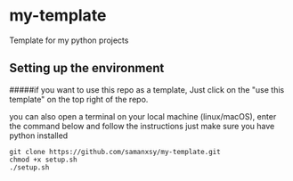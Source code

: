 # my-template
Template for my python projects

## Setting up the environment
#####if you want to use this repo as a template, Just click on the "use this template" on the top right of the repo.

you can also open a terminal on your local machine (linux/macOS), enter the command below and follow the instructions
just make sure you have python installed
```
git clone https://github.com/samanxsy/my-template.git
chmod +x setup.sh
./setup.sh
```
